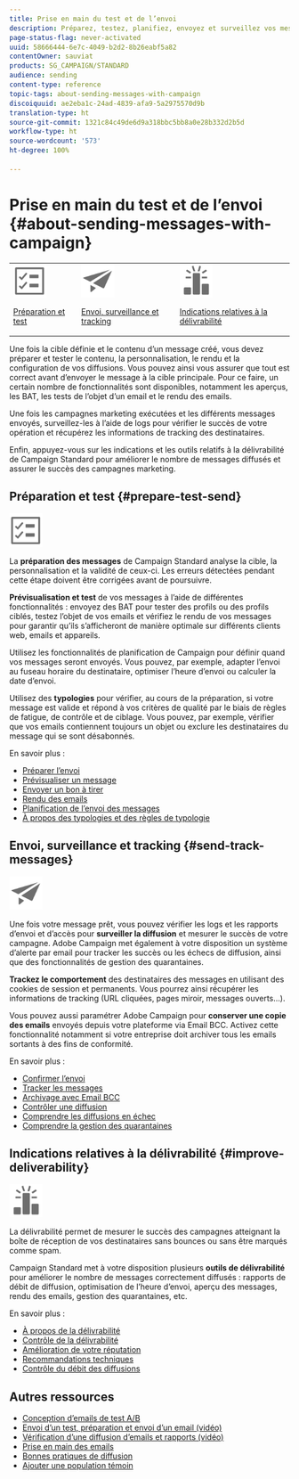```yaml
---
title: Prise en main du test et de l’envoi
description: Préparez, testez, planifiez, envoyez et surveillez vos messages.
page-status-flag: never-activated
uuid: 58666444-6e7c-4049-b2d2-8b26eabf5a82
contentOwner: sauviat
products: SG_CAMPAIGN/STANDARD
audience: sending
content-type: reference
topic-tags: about-sending-messages-with-campaign
discoiquuid: ae2eba1c-24ad-4839-afa9-5a2975570d9b
translation-type: ht
source-git-commit: 1321c84c49de6d9a318bbc5bb8a0e28b332d2b5d
workflow-type: ht
source-wordcount: '573'
ht-degree: 100%

---
```



# Prise en main du test et de l’envoi {#about-sending-messages-with-campaign}

<table>
<tr>
<td><img src="assets/do-not-localize/icon_prepare.svg" width="60px"><p><a href="#prepare-test-send">Préparation et test</a></p></td>
<td><img src="assets/do-not-localize/icon_send.svg" width="60px"><p><a href="#send-track-messages">Envoi, surveillance et tracking</a></p></td>
<td><img src="assets/do-not-localize/icon_deliverability.svg" width="60px"><p><a href="#improve-deliverability">Indications relatives à la délivrabilité</a></p></td></tr>
</table>

Une fois la cible définie et le contenu d’un message créé, vous devez préparer et tester le contenu, la personnalisation, le rendu et la configuration de vos diffusions. Vous pouvez ainsi vous assurer que tout est correct avant d’envoyer le message à la cible principale. Pour ce faire, un certain nombre de fonctionnalités sont disponibles, notamment les aperçus, les BAT, les tests de l’objet d’un email et le rendu des emails.

Une fois les campagnes marketing exécutées et les différents messages envoyés, surveillez-les à l’aide de logs pour vérifier le succès de votre opération et récupérez les informations de tracking des destinataires.

Enfin, appuyez-vous sur les indications et les outils relatifs à la délivrabilité de Campaign Standard pour améliorer le nombre de messages diffusés et assurer le succès des campagnes marketing.

## Préparation et test {#prepare-test-send}

<img src="assets/do-not-localize/icon_prepare.svg" width="60px">

La **préparation des messages** de Campaign Standard analyse la cible, la personnalisation et la validité de ceux-ci. Les erreurs détectées pendant cette étape doivent être corrigées avant de poursuivre.

**Prévisualisation et test** de vos messages à l’aide de différentes fonctionnalités : envoyez des BAT pour tester des profils ou des profils ciblés, testez l’objet de vos emails et vérifiez le rendu de vos messages pour garantir qu’ils s’afficheront de manière optimale sur différents clients web, emails et appareils.

Utilisez les fonctionnalités de planification de Campaign pour définir quand vos messages seront envoyés. Vous pouvez, par exemple, adapter l’envoi au fuseau horaire du destinataire, optimiser l’heure d’envoi ou calculer la date d’envoi.

Utilisez des **typologies** pour vérifier, au cours de la préparation, si votre message est valide et répond à vos critères de qualité par le biais de règles de fatigue, de contrôle et de ciblage. Vous pouvez, par exemple, vérifier que vos emails contiennent toujours un objet ou exclure les destinataires du message qui se sont désabonnés.

En savoir plus :

* [Préparer l’envoi](../../sending/using/preparing-the-send.md)
* [Prévisualiser un message](../../sending/using/previewing-messages.md)
* [Envoyer un bon à tirer](../../sending/using/sending-proofs.md)
* [Rendu des emails](../../sending/using/email-rendering.md)
* [Planification de l’envoi des messages](../../sending/using/about-scheduling-messages.md)
* [À propos des typologies et des règles de typologie](../../sending/using/about-typology-rules.md)

## Envoi, surveillance et tracking {#send-track-messages}

<img src="assets/do-not-localize/icon_send.svg"  width="60px">

Une fois votre message prêt, vous pouvez vérifier les logs et les rapports d’envoi et d’accès pour **surveiller la diffusion** et mesurer le succès de votre campagne. Adobe Campaign met également à votre disposition un système d’alerte par email pour tracker les succès ou les échecs de diffusion, ainsi que des fonctionnalités de gestion des quarantaines.

**Trackez le comportement** des destinataires des messages en utilisant des cookies de session et permanents. Vous pourrez ainsi récupérer les informations de tracking (URL cliquées, pages miroir, messages ouverts...).

Vous pouvez aussi paramétrer Adobe Campaign pour **conserver une copie des emails** envoyés depuis votre plateforme via Email BCC. Activez cette fonctionnalité notamment si votre entreprise doit archiver tous les emails sortants à des fins de conformité.

En savoir plus :

* [Confirmer l’envoi](../../sending/using/confirming-the-send.md)
* [Tracker les messages](../../sending/using/tracking-messages.md)
* [Archivage avec Email BCC](../../sending/using/archiving.md)
* [Contrôler une diffusion](../../sending/using/monitoring-a-delivery.md)
* [Comprendre les diffusions en échec](../../sending/using/understanding-delivery-failures.md)
* [Comprendre la gestion des quarantaines](../../sending/using/understanding-quarantine-management.md)

## Indications relatives à la délivrabilité {#improve-deliverability}

<img src="assets/do-not-localize/icon_deliverability.svg"  width="60px">

La délivrabilité permet de mesurer le succès des campagnes atteignant la boîte de réception de vos destinataires sans bounces ou sans être marqués comme spam.

Campaign Standard met à votre disposition plusieurs **outils de délivrabilité** pour améliorer le nombre de messages correctement diffusés : rapports de débit de diffusion, optimisation de l’heure d’envoi, aperçu des messages, rendu des emails, gestion des quarantaines, etc.

En savoir plus :

* [À propos de la délivrabilité](../../sending/using/about-deliverability.md)
* [Contrôle de la délivrabilité](../../sending/using/monitor-deliverability.md)
* [Amélioration de votre réputation](../../sending/using/improving-reputation.md)
* [Recommandations techniques](../../sending/using/technical-recommendations.md)
* [Contrôle du débit des diffusions](../../reporting/using/delivery-throughput.md)

## Autres ressources

* [Conception d’emails de test A/B](../../channels/using/designing-an-a-b-test-email.md)
* [Envoi d’un test, préparation et envoi d’un email (vidéo)](https://docs.adobe.com/content/help/fr-FR/campaign-standard-learn/tutorials/communication-channels/email/sending-test-preparing-sending-email.html)
* [Vérification d’une diffusion d’emails et rapports (vidéo)](https://docs.adobe.com/content/help/fr-FR/campaign-standard-learn/tutorials/communication-channels/email/reviewing-personalized-email-delivery-and-reports.html)
* [Prise en main des emails](https://helpx.adobe.com/fr/campaign/kb/acs-get-started-with-emails.html)
* [Bonnes pratiques de diffusion](../../sending/using/delivery-best-practices.md)
* [Ajouter une population témoin](../../sending/using/control-group.md)
